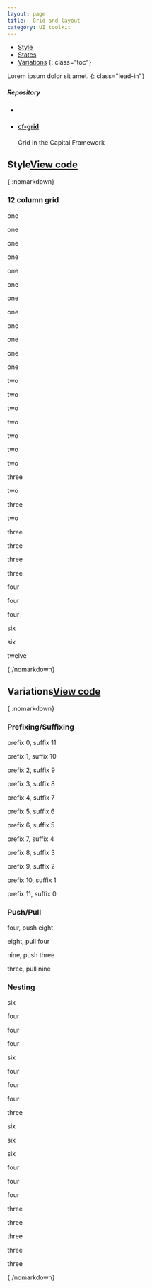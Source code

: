 ```yaml
---
layout: page
title:  Grid and layout
category: UI toolkit
---
```


- [Style](#style)
- [States](#states)
- [Variations](#variations)
{: class="toc"}

<div class="content-50 content-first">

Lorem ipsum dolor sit amet.
{: class="lead-in"}

</div>

<div class="content-50 content-last">
  <h5 class="repo-list-header">Repository</h5>
  <ul class="repo-list">
    <li>
      <i class="cf-icon cf-icon-github"></i>
    </li>
    <li>
      <a href="http://github.com/cfpb/cf-grid"><h4>cf-grid</h4></a>
      <p>Grid in the Capital Framework</p>
    </li>
  </ul>
</div>

<h2 id="style">Style<span class="cf-code-link"><a href="http://cfpb.github.io/cf-grid/docs/">View code <i class="cf-icon cf-icon-external-link"></i></a></span></h2>

{::nomarkdown}
<div class="cols-12">
        <h3>12 column grid</h3>
        <section>
            <div class="col col-1"><p>one</p></div>
            <div class="col col-1"><p>one</p></div>
            <div class="col col-1"><p>one</p></div>
            <div class="col col-1"><p>one</p></div>
            <div class="col col-1"><p>one</p></div>
            <div class="col col-1"><p>one</p></div>
            <div class="col col-1"><p>one</p></div>
            <div class="col col-1"><p>one</p></div>
            <div class="col col-1"><p>one</p></div>
            <div class="col col-1"><p>one</p></div>
            <div class="col col-1"><p>one</p></div>
            <div class="col col-1"><p>one</p></div>
        </section>
        <section>
            <div class="col col-2"><p>two</p></div>
            <div class="col col-2"><p>two</p></div>
            <div class="col col-2"><p>two</p></div>
            <div class="col col-2"><p>two</p></div>
            <div class="col col-2"><p>two</p></div>
            <div class="col col-2"><p>two</p></div>
        </section>
        <section>
            <div class="col col-2"><p>two</p></div>
            <div class="col col-3"><p>three</p></div>
            <div class="col col-2"><p>two</p></div>
            <div class="col col-3"><p>three</p></div>
            <div class="col col-2"><p>two</p></div>
        </section>
        <section>
            <div class="col col-3"><p>three</p></div>
            <div class="col col-3"><p>three</p></div>
            <div class="col col-3"><p>three</p></div>
            <div class="col col-3"><p>three</p></div>
        </section>
        <section>
            <div class="col col-4"><p>four</p></div>
            <div class="col col-4"><p>four</p></div>
            <div class="col col-4"><p>four</p></div>
        </section>
        <section>
            <div class="col col-6"><p>six</p></div>
            <div class="col col-6"><p>six</p></div>
        </section>
        <section>
            <div class="col col-12"><p>twelve</p></div>
        </section>
{:/nomarkdown}

<h2 id="variations">Variations<span class="cf-code-link"><a href="http://cfpb.github.io/cf-grid/docs/">View code <i class="cf-icon cf-icon-external-link"></i></a></span></h2>

{::nomarkdown}
        <h3>Prefixing/Suffixing</h3>
        <section>
            <div class="col col-1 suffix-11"><p>prefix 0, suffix 11</p></div>
            <div class="col col-1 prefix-1 suffix-10"><p>prefix 1, suffix 10</p></div>
            <div class="col col-1 prefix-2 suffix-9"><p>prefix 2, suffix 9</p></div>
            <div class="col col-1 prefix-3 suffix-8"><p>prefix 3, suffix 8</p></div>
            <div class="col col-1 prefix-4 suffix-7"><p>prefix 4, suffix 7</p></div>
            <div class="col col-1 prefix-5 suffix-6"><p>prefix 5, suffix 6</p></div>
            <div class="col col-1 prefix-6 suffix-5"><p>prefix 6, suffix 5</p></div>
            <div class="col col-1 prefix-7 suffix-4"><p>prefix 7, suffix 4</p></div>
            <div class="col col-1 prefix-8 suffix-3"><p>prefix 8, suffix 3</p></div>
            <div class="col col-1 prefix-9 suffix-2"><p>prefix 9, suffix 2</p></div>
            <div class="col col-1 prefix-10 suffix-1"><p>prefix 10, suffix 1</p></div>
            <div class="col col-1 prefix-11"><p>prefix 11, suffix 0</p></div>
        </section>
        <h3>Push/Pull</h3>
        <section>
            <div class="col col-4 push-8"><p>four, push eight</p></div>
            <div class="col col-8 pull-4"><p>eight, pull four</p></div>
        </section>
        <section>
            <div class="col col-9 push-3"><p>nine, push three</p></div>
            <div class="col col-3 pull-9"><p>three, pull nine</p></div>
        </section>
        <h3>Nesting</h3>
        <section>
            <div class="col col-6">
                <p>six</p>
                <section>
                    <div class="col col-4"><p>four</p></div>
                    <div class="col col-4"><p>four</p></div>
                    <div class="col col-4"><p>four</p></div>
                </section>
            </div>
            <div class="col col-6">
                <p>six</p>
                <section>
                    <div class="col col-4"><p>four</p></div>
                    <div class="col col-4"><p>four</p></div>
                    <div class="col col-4"><p>four</p></div>
                </section>
            </div>
        </section>
        <section>
            <div class="col col-3">
                <p>three</p>
                <section>
                    <div class="col col-6"><p>six</p></div>
                    <div class="col col-6"><p>six</p></div>
                </section>
            </div>
            <div class="col col-6">
                <p>six</p>
                <section>
                    <div class="col col-4"><p>four</p></div>
                    <div class="col col-4"><p>four</p></div>
                    <div class="col col-4"><p>four</p></div>
                </section>
            </div>
            <div class="col col-3">
                <p>three</p>
                <section>
                    <div class="col col-3"><p>three</p></div>
                    <div class="col col-3"><p>three</p></div>
                    <div class="col col-3"><p>three</p></div>
                    <div class="col col-3"><p>three</p></div>
                </section>
            </div>
        </section>
</div>
{:/nomarkdown}